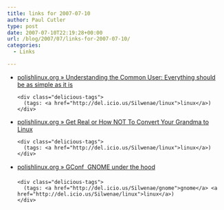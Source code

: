 ```yaml
---
title: links for 2007-07-10
author: Paul Cutler
type: post
date: 2007-07-10T22:19:28+00:00
url: /blog/2007/07/links-for-2007-07-10/
categories:
  - Links

---
```

<ul class="delicious">
  <li>
    <div class="delicious-link">
      <a href="http://polishlinux.org/gnu/understanding-the-common-user-everything-should-be-as-simple-as-it-is/">polishlinux.org » Understanding the Common User: Everything should be as simple as it is</a>
    </div>
    
    <div class="delicious-tags">
      (tags: <a href="http://del.icio.us/Silwenae/linux">linux</a>)
    </div>
  </li>
  
  <li>
    <div class="delicious-link">
      <a href="http://polishlinux.org/gnu/get-real-or-how-not-to-convert-your-grandma-to-linux/">polishlinux.org » Get Real or How NOT To Convert Your Grandma to Linux</a>
    </div>
    
    <div class="delicious-tags">
      (tags: <a href="http://del.icio.us/Silwenae/linux">linux</a>)
    </div>
  </li>
  
  <li>
    <div class="delicious-link">
      <a href="http://polishlinux.org/gnome/gconf-gnome-under-the-hood/">polishlinux.org » GConf  GNOME under the hood</a>
    </div>
    
    <div class="delicious-tags">
      (tags: <a href="http://del.icio.us/Silwenae/gnome">gnome</a> <a href="http://del.icio.us/Silwenae/linux">linux</a>)
    </div>
  </li>
</ul>